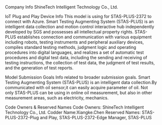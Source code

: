 ﻿
Company Info
ShineTech Intelligent Technology Co., Ltd.

IoT Plug and Play Device Info
 This model is using for STAS-PLUS-2372 to connect with Azure. Smart Testing Augmenting System (STAS-PLUS) is an intelligent data collection and motion control interactive hub independently developed by SGS and possesses all intellectual property rights. STAS-PLUS establishes connection and communication with various equipment including robots, testing instruments and peripheral auxiliary devices, compiles standard testing methods, judgment logic and operating procedures into digital languages, and realizes a set of automatic test procedures and digital test data, including the sending and receiving of testing instructions, the collection of test data, the judgment of test results, and the generation of test reports. 

Model Submission Goals
Info related to broader submission goals.
Smart Testing Augmenting System (STAS-PLUS) is an intelligent data collection.By communicated with oil sensor,it can easily acquire parameter of oil.
Not only STAS-PLUS can be using in online oil measurement, but also in other measurement areas, such as electricity, mechanics.

Code Owners & Reserved Names
Code Owners: ShineTech Intelligent Technology Co., Ltd.
Codder Name:Xiangke.Chen
Reserved Names: STAS-PLUS-2372-Plug and Play, STAS-PLUS-2372-Edge Manager, STAS-PLUS 